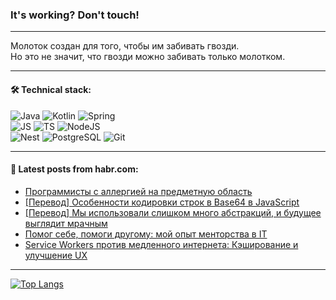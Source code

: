 ### It's working? Don't touch!

---
Молоток создан для того, чтобы им забивать гвозди. <br>
Но это не значит, что гвозди можно забивать только молотком.

---

#### 🛠️ Technical stack:

![Java](https://img.shields.io/badge/Java-informational?logo=Oracle&style=flat&logoColor=white&color=FF4500)
![Kotlin](https://img.shields.io/badge/Kotlin-informational?logo=Kotlin&style=flat&logoColor=white&color=774D97)
![Spring](https://img.shields.io/badge/SpringBoot-informational?logo=SpringBoot&style=flat&logoColor=white&color=6DB33F) <br>
![JS](https://img.shields.io/badge/JS-informational?logo=javaScript&style=flat&logoColor=black&color=F7Df1E)
![TS](https://img.shields.io/badge/TypeScript-informational?logo=typeScript&style=flat&logoColor=black&color=0667A8)
![NodeJS](https://img.shields.io/badge/NodeJS-informational?logo=node.js&style=flat&logoColor=white&color=70A760) <br>
![Nest](https://img.shields.io/badge/NestJS-informational?logo=NestJS&style=flat&logoColor=white&color=E0234E)
![PostgreSQL](https://img.shields.io/badge/PostgreSQL-informational?logo=PostgreSQL&style=flat&logoColor=white&color=DAA520)
![Git](https://img.shields.io/badge/Git-informational?logo=git&style=flat&logoColor=white&color=778899)

___

#### 💬 Latest posts from habr.com:

<!-- BLOG-POST-LIST:START -->
- [Программисты с аллергией на предметную область](https://habr.com/ru/articles/769308/?utm_source=habrahabr&utm_medium=rss&utm_campaign=769308)
- [[Перевод] Особенности кодировки строк в Base64 в JavaScript](https://habr.com/ru/articles/769256/?utm_source=habrahabr&utm_medium=rss&utm_campaign=769256)
- [[Перевод] Мы использовали слишком много абстракций, и будущее выглядит мрачным](https://habr.com/ru/articles/769248/?utm_source=habrahabr&utm_medium=rss&utm_campaign=769248)
- [Помог себе, помоги другому: мой опыт менторства в IT](https://habr.com/ru/companies/outlines_tech/articles/768920/?utm_source=habrahabr&utm_medium=rss&utm_campaign=768920)
- [Service Workers против медленного интернета: Кэширование и улучшение UX](https://habr.com/ru/articles/769170/?utm_source=habrahabr&utm_medium=rss&utm_campaign=769170)
<!-- BLOG-POST-LIST:END -->

---
[![Top Langs](https://github-readme-stats-git-master-advtsetting-gmailcom.vercel.app/api/top-langs/?username=zloylis&langs_count=10&hide_title=false&title_color=e6edf3&size_weight=0.5&count_weight=0.5&layout=compact&hide_border=true&theme=dracula)](https://github.com/zloylis)

<!-- ![GitHub stats](https://github-readme-stats-git-master-advtsetting-gmailcom.vercel.app/api?username=zloylis&show_icons=true&hide_border=true&theme=dracula&hide_title=true&include_all_commits=true&count_private=true&hide=contribs&hide_rank=true) -->

